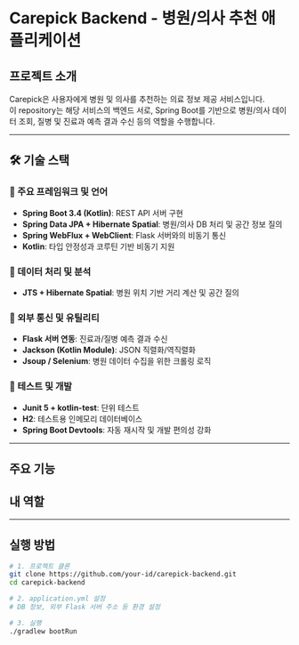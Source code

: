 # Carepick Backend - 병원/의사 추천 애플리케이션 

## 프로젝트 소개
Carepick은 사용자에게 병원 및 의사를 추천하는 의료 정보 제공 서비스입니다. <br>
이 repository는 해당 서비스의 백엔드 서로, Spring Boot를 기반으로 병원/의사 데이터 조회, 질병 및 진료과 예측 결과 수신 등의 역할을 수행합니다.

---

## 🛠️ 기술 스택
### 📌 주요 프레임워크 및 언어
- **Spring Boot 3.4 (Kotlin)**: REST API 서버 구현
- **Spring Data JPA + Hibernate Spatial**: 병원/의사 DB 처리 및 공간 정보 질의
- **Spring WebFlux + WebClient**: Flask 서버와의 비동기 통신
- **Kotlin**: 타입 안정성과 코루틴 기반 비동기 지원
  
### 🧠 데이터 처리 및 분석
- **JTS + Hibernate Spatial**: 병원 위치 기반 거리 계산 및 공간 질의
  
### 🔌 외부 통신 및 유틸리티
- **Flask 서버 연동**: 진료과/질병 예측 결과 수신
- **Jackson (Kotlin Module)**: JSON 직렬화/역직렬화
- **Jsoup / Selenium**: 병원 데이터 수집을 위한 크롤링 로직

### 🧪 테스트 및 개발
- **Junit 5 + kotlin-test**: 단위 테스트
- **H2**: 테스트용 인메모리 데이터베이스
- **Spring Boot Devtools**: 자동 재시작 및 개발 편의성 강화
---

## 주요 기능

## 내 역할

---

## 실행 방법
```bash
# 1. 프로젝트 클론
git clone https://github.com/your-id/carepick-backend.git
cd carepick-backend

# 2. application.yml 설정
# DB 정보, 외부 Flask 서버 주소 등 환경 설정

# 3. 실행
./gradlew bootRun
```
